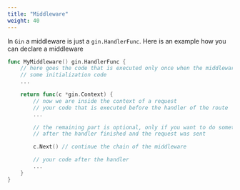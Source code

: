 ```yaml
---
title: "Middleware"
weight: 40
---
```

In `Gin` a middleware is just a `gin.HandlerFunc`. Here is an example how you can declare a middleware

```go
func MyMiddleware() gin.HandlerFunc {
	// here goes the code that is executed only once when the middleware is added to the router
	// some initialization code
	...

	return func(c *gin.Context) {
		// now we are inside the context of a request
		// your code that is executed before the handler of the route
		...

		// the remaining part is optional, only if you want to do something
		// after the handler finished and the request was sent

		c.Next() // continue the chain of the middleware

		// your code after the handler
		...
	}
}
```
